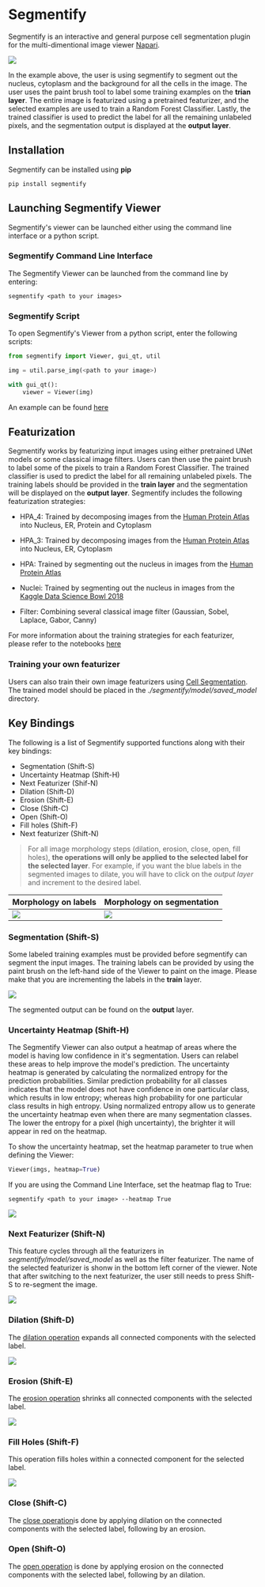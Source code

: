 # Segmentify

Segmentify is an interactive and general purpose cell segmentation plugin for the multi-dimentional image viewer [Napari](https://github.com/napari/napari).

 <p align=center"><img src="figs/intro.gif" /></p>

In the example above, the user is using segmentify to segment out the nucleus, cytoplasm and the background for all the cells in the image. The user uses the paint brush tool to label some training examples on the **trian layer**. The entire image is featurized using a pretrained featurizer, and the selected examples are used to train a Random Forest Classifier. Lastly, the trained classifier is used to predict the label for all the remaining unlabeled pixels, and the segmentation output is displayed at the **output layer**. 

## Installation

Segmentify can be installed using **pip**

```
pip install segmentify
```

## Launching Segmentify Viewer

Segmentify's viewer can be launched either using the command line interface or a python script.


### Segmentify Command Line Interface

The Segmentify Viewer can be launched from the command line by entering:

```
segmentify <path to your images>
```

### Segmentify Script

To open Segmentify's Viewer from a python script, enter the following scripts:

```python
from segmentify import Viewer, gui_qt, util

img = util.parse_img(<path to your image>)

with gui_qt():
    viewer = Viewer(img)
```

An example can be found [here](./examples/viewer_example.py)

## Featurization

Segmentify works by featurizing input images using either pretrained UNet models or some classical image filters. Users can then use the paint brush to label some of the pixels to train a Random Forest Classifier. The trained classifier is used to predict the label for all remaining unlabeled pixels. The training labels should be provided in the **train layer** and the segmentation will be displayed on the **output layer**. Segmentify includes the following featurization strategies:
- HPA\_4: Trained by decomposing images from the [Human Protein Atlas](https://www.kaggle.com/c/human-protein-atlas-image-classification) into Nucleus, ER, Protein and Cytoplasm
- HPA\_3: Trained by decomposing images from the [Human Protein Atlas](https://www.kaggle.com/c/human-protein-atlas-image-classification) into Nucleus, ER, Cytoplasm
- HPA: Trained by segmenting out the nucleus in images from the [Human Protein Atlas](https://www.kaggle.com/c/human-protein-atlas-image-classification)

- Nuclei: Trained by segmenting out the nucleus in images from the [Kaggle Data Science Bowl 2018](https://www.kaggle.com/c/data-science-bowl-2018/overview)
- Filter: Combining several classical image filter (Gaussian, Sobel, Laplace, Gabor, Canny)

For more information about the training strategies for each featurizer, please refer to the notebooks [here](https://github.com/marshuang80/CellSegmentation/tree/master/notebooks)

### Training your own featurizer

Users can also train their own image featurizers using [Cell Segmentation](https://github.com/marshuang80/CellSegmentation). The trained model should be placed in the *./segmentify/model/saved_model* directory. 

## Key Bindings

The following is a list of Segmentify supported functions along with their key bindings:
- Segmentation (Shift-S)
- Uncertainty Heatmap (Shift-H)
- Next Featurizer (Shif-N)
- Dilation (Shift-D)
- Erosion (Shift-E)
- Close (Shift-C)
- Open (Shift-O)
- Fill holes (Shift-F)
- Next featurizer (Shift-N)

> For all image morphology steps (dilation, erosion, close, open, fill holes), **the operations will only be applied to the selected label for the selected layer**. For example, if you want the blue labels in the segmented images to dilate, you will have to click on the *output layer* and increment to the desired label. 

| Morphology on labels | Morphology on segmentation |                            
| --- | --- |
| ![](figs/label_morph.gif) | ![](figs/seg_morph.gif) |


### Segmentation (Shift-S)

Some labeled training examples must be provided before segmentify can segment the input images. The training labels can be provided by using the paint brush on the left-hand side of the Viewer to paint on the image. Please make that you are incrementing the labels in the **train** layer. 

![](figs/seg_example.gif)

The segmented output can be found on the **output** layer.

### Uncertainty Heatmap (Shift-H)

The Segmentify Viewer can also output a heatmap of areas where the model is having low confidence in it's segmentation. Users can relabel these areas to help improve the model's prediction. The uncertainty heatmap is generated by calculating the normalized entropy for the prediction probabilities. Similar prediction probability for all classes indicates that the model does not have confidence in one particular class, which results in low entropy; whereas high probability for one particular class results in high entropy. Using normalized entropy allow us to generate the uncertainty heatmap even when there are many segmentation classes. The lower the entropy for a pixel (high uncertainty), the brighter it will appear in red on the heatmap. 

To show the uncertainty heatmap, set the heatmap parameter to true when defining the Viewer:

```python
Viewer(imgs, heatmap=True)
```

If you are using the Command Line Interface, set the heatmap flag to True:

```
segmentify <path to your image> --heatmap True
```

![](figs/heatmap.gif)


### Next Featurizer (Shift-N)

This feature cycles through all the featurizers in *segmentify/model/saved_model* as well as the filter featurizer. The name of the selected featurizer is shonw in the bottom left corner of the viewer. Note that after switching to the next featurizer, the user still needs to press Shift-S to re-segment the image. 

![](figs/next.gif)

### Dilation (Shift-D)

The [dilation operation](https://homepages.inf.ed.ac.uk/rbf/HIPR2/dilate.htm) expands all connected components with the selected label. 

![](figs/dilation.gif)

### Erosion (Shift-E)

The [erosion operation](https://homepages.inf.ed.ac.uk/rbf/HIPR2/erode.htm) shrinks all connected components with the selected label. 

![](figs/erosion.gif)

### Fill Holes (Shift-F)

This operation fills holes within a connected component for the selected label.

![](figs/fill_holes.gif)

### Close (Shift-C)

The [close operation](https://homepages.inf.ed.ac.uk/rbf/HIPR2/close.htm)is done by applying dilation on the connected components with the selected label, following by an erosion. 

### Open (Shift-O)

The [open operation](https://homepages.inf.ed.ac.uk/rbf/HIPR2/open.htm) is done by applying erosion on the connected components with the selected label, following by an dilation. 

